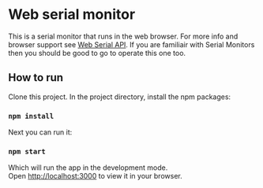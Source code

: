 # Web serial monitor

This is a serial monitor that runs in the web browser. For more info and browser support see [Web Serial API](https://developer.mozilla.org/en-US/docs/Web/API/Web_Serial_API). If you are familiair with Serial Monitors then you should be good to go to operate this one too.

## How to run

Clone this project. In the project directory, install the npm packages:

### `npm install`

Next you can run it:

### `npm start`

Which will run the app in the development mode.\
Open [http://localhost:3000](http://localhost:3000) to view it in your browser.
